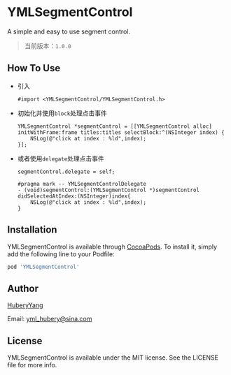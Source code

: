 # YMLSegmentControl
A simple and easy to use segment control.

> 当前版本：`1.0.0`

## How To Use

- 引入

	```objc
	#import <YMLSegmentControl/YMLSegmentControl.h>
	```

- 初始化并使用`block`处理点击事件

	```objc
	YMLSegmentControl *segmentControl = [[YMLSegmentControl alloc] initWithFrame:frame titles:titles selectBlock:^(NSInteger index) {
		NSLog(@"click at index : %ld",index); 
	}];
	```

- 或者使用`delegate`处理点击事件

	```objc
	segmentControl.delegate = self;
	
	#pragma mark -- YMLSegmentControlDelegate
	- (void)segmentControl:(YMLSegmentControl *)segmentControl didSelectedAtIndex:(NSInteger)index{
	    NSLog(@"click at index : %ld",index);
	}
	```
	
## Installation

YMLSegmentControl is available through [CocoaPods](http://cocoapods.org). To install
it, simply add the following line to your Podfile:

```ruby
pod 'YMLSegmentControl'
```

## Author

[HuberyYang](http://www.huberyyang.com)

Email: yml_hubery@sina.com


## License

YMLSegmentControl is available under the MIT license. See the LICENSE file for more info.
